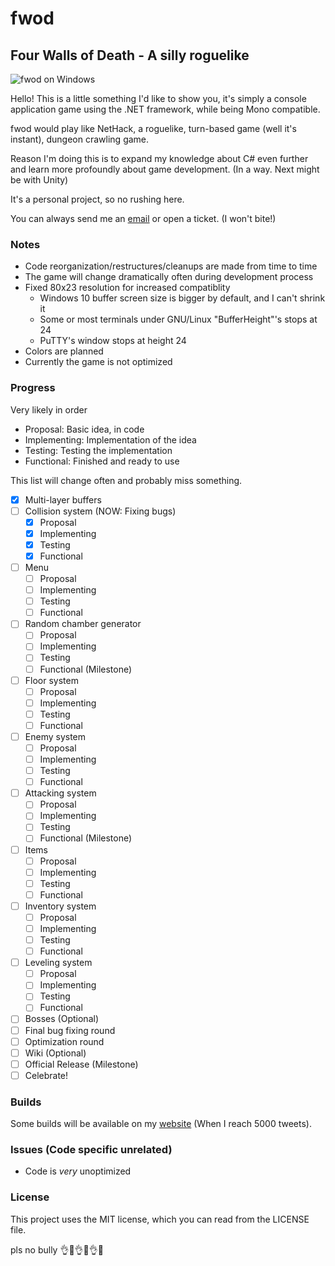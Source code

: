 # fwod
## Four Walls of Death - A silly roguelike

![fwod on Windows](http://www.wilomgfx.net/didier/pages/fwod/img1.png)

Hello! This is a little something I'd like to show you, it's simply a console application game using the .NET framework, while being Mono compatible.

fwod would play like NetHack, a roguelike, turn-based game (well it's instant), dungeon crawling game.

Reason I'm doing this is to expand my knowledge about C# even further and learn more profoundly about game development. (In a way. Next might be with Unity)

It's a personal project, so no rushing here.

You can always send me an [email](mailto:devddstuff@gmail.com) or open a ticket. (I won't bite!)

### Notes
- Code reorganization/restructures/cleanups are made from time to time
- The game will change dramatically often during development process
- Fixed 80x23 resolution for increased compatiblity
  - Windows 10 buffer screen size is bigger by default, and I can't shrink it
  - Some or most terminals under GNU/Linux "BufferHeight"'s stops at 24
  - PuTTY's window stops at height 24
- Colors are planned
- Currently the game is not optimized

### Progress
Very likely in order
- Proposal: Basic idea, in code
- Implementing: Implementation of the idea
- Testing: Testing the implementation
- Functional: Finished and ready to use

This list will change often and probably miss something.

- [x] Multi-layer buffers
- [ ] Collision system (NOW: Fixing bugs)
  - [x] Proposal
  - [x] Implementing
  - [x] Testing
  - [x] Functional
- [ ] Menu
  - [ ] Proposal
  - [ ] Implementing
  - [ ] Testing
  - [ ] Functional
- [ ] Random chamber generator
  - [ ] Proposal
  - [ ] Implementing
  - [ ] Testing
  - [ ] Functional (Milestone)
- [ ] Floor system
  - [ ] Proposal
  - [ ] Implementing
  - [ ] Testing
  - [ ] Functional
- [ ] Enemy system
  - [ ] Proposal
  - [ ] Implementing
  - [ ] Testing
  - [ ] Functional
- [ ] Attacking system
  - [ ] Proposal
  - [ ] Implementing
  - [ ] Testing
  - [ ] Functional (Milestone)
- [ ] Items
  - [ ] Proposal
  - [ ] Implementing
  - [ ] Testing
  - [ ] Functional
- [ ] Inventory system
  - [ ] Proposal
  - [ ] Implementing
  - [ ] Testing
  - [ ] Functional
- [ ] Leveling system
  - [ ] Proposal
  - [ ] Implementing
  - [ ] Testing
  - [ ] Functional
- [ ] Bosses (Optional)
- [ ] Final bug fixing round
- [ ] Optimization round
- [ ] Wiki (Optional)
- [ ] Official Release (Milestone)
- [ ] Celebrate!

### Builds
Some builds will be available on my [website](http://www.wilomgfx.net/didier/pages/fwod.html) (When I reach 5000 tweets).

### Issues (Code specific unrelated)
- Code is _very_ unoptimized

### License
This project uses the MIT license, which you can read from the LICENSE file.

pls no bully :ok_hand::eyes::ok_hand::eyes::ok_hand::poop: